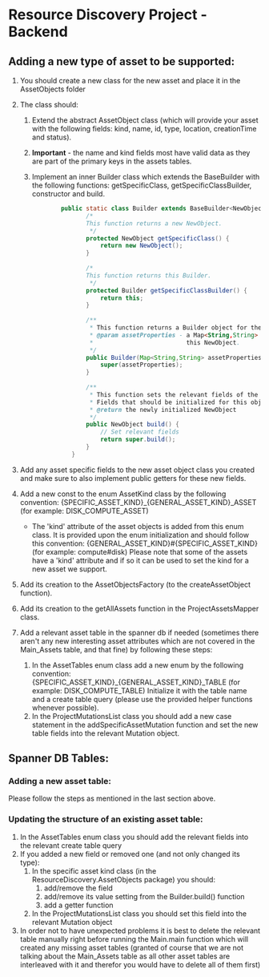 # Resource Discovery Project - Backend

## Adding a new type of asset to be supported:
1. You should create a new class for the new asset and place it in the AssetObjects folder 
1. The class should:
    1. Extend the abstract AssetObject class (which will provide your asset with the following 
       fields: kind, name, id, type, location, creationTime and status).
    1. **Important** - the name and kind fields most have valid data as they are part of the primary 
        keys in the assets tables.
    1. Implement an inner Builder class which extends the BaseBuilder with the following functions:
        getSpecificClass, getSpecificClassBuilder, constructor and build.
        
        ```java 
                public static class Builder extends BaseBuilder<NewObject, Builder> {
                       /*
                       This function returns a new NewObject.
                        */
                       protected NewObject getSpecificClass() {
                           return new NewObject();
                       }
               
                       /*
                       This function returns this Builder.
                        */
                       protected Builder getSpecificClassBuilder() {
                           return this;
                       }
               
                       /**
                        * This function returns a Builder object for the NewObject class.
                        * @param assetProperties - a Map<String,String> which contains all of the relevant data for
                        *                          this NewObject.
                        */
                       public Builder(Map<String,String> assetProperties) {
                           super(assetProperties);
                       }
               
                       /**
                        * This function sets the relevant fields of the NewObject.
                        * Fields that should be initialized for this object are: 
                        * @return the newly initialized NewObject
                        */
                       public NewObject build() {
                           // Set relevant fields
                           return super.build();
                       }
                   }
        ```
1. Add any asset specific fields to the new asset object class you created and make sure to also
implement public getters for these new fields.
1. Add a new const to the enum AssetKind class by the following convention:
    {SPECIFIC_ASSET_KIND}_{GENERAL_ASSET_KIND}_ASSET (for example: DISK_COMPUTE_ASSET)
    * The 'kind' attribute of the asset objects is added from this enum class. It is provided upon
    the enum initialization and should follow this convention:
        {GENERAL_ASSET_KIND}#{SPECIFIC_ASSET_KIND} (for example: compute#disk)
    Please note that some of the assets have a 'kind' attribute and if so it can be used to set the
    kind for a new asset we support.
           
1. Add its creation to the AssetObjectsFactory (to the createAssetObject function).
1. Add its creation to the getAllAssets function in the ProjectAssetsMapper class.
1. Add a relevant asset table in the spanner db if needed (sometimes there aren't any new interesting
asset attributes which are not covered in the Main_Assets table, and that fine) by following these steps:
    1. In the AssetTables enum class add a new enum by the following convention:
    {SPECIFIC_ASSET_KIND}_{GENERAL_ASSET_KIND}_TABLE (for example: DISK_COMPUTE_TABLE)
    Initialize it with the table name and a create table query (please use the provided helper
    functions whenever possible).
    1. In the ProjectMutationsList class you should add a new case statement in the addSpecificAssetMutation
    function and set the new table fields into the relevant Mutation object.

## Spanner DB Tables:
### Adding a new asset table:
Please follow the steps as mentioned in the last section above.
### Updating the structure of an existing asset table:
1. In the AssetTables enum class you should add the relevant fields into the relevant create table query
1. If you added a new field or removed one (and not only changed its type):
    1. In the specific asset kind class (in the ResourceDiscovery.AssetObjects package) you should:
        1. add/remove the field
        1. add/remove its value setting from the Builder.build() function
        1. add a getter function
    1. In the ProjectMutationsList class you should set this field into the relevant Mutation object
1. In order not to have unexpected problems it is best to delete the relevant table manually right 
before running the Main.main function which will created any missing asset tables (granted of course 
that we are not talking about the Main_Assets table as all other asset tables are interleaved
with it and therefor you would have to delete all of them first) 